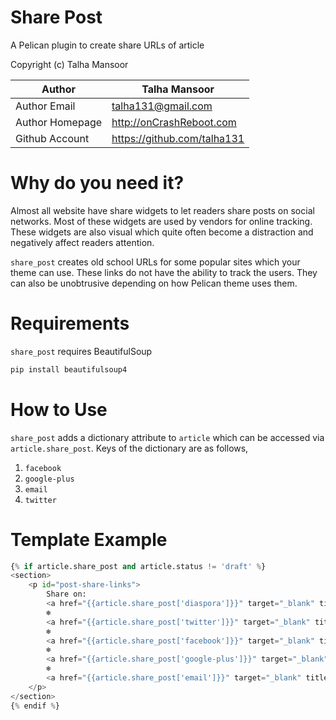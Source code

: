 Share Post
==========

A Pelican plugin to create share URLs of article

Copyright (c) Talha Mansoor

Author          | Talha Mansoor
----------------|-----
Author Email    | talha131@gmail.com
Author Homepage | http://onCrashReboot.com
Github Account  | https://github.com/talha131

Why do you need it?
===================

Almost all website have share widgets to let readers share posts on social
networks. Most of these widgets are used by vendors for online tracking. These
widgets are also visual which quite often become a distraction and negatively
affect readers attention.

`share_post` creates old school URLs for some popular sites which your theme
can use. These links do not have the ability to track the users. They can also
be unobtrusive depending on how Pelican theme uses them.

Requirements
============

`share_post` requires BeautifulSoup

```bash
pip install beautifulsoup4
```

How to Use
==========

`share_post` adds a dictionary attribute to `article` which can be accessed via
`article.share_post`. Keys of the dictionary are as follows,

1. `facebook`
1. `google-plus`
1. `email`
1. `twitter`

Template Example
================

```python
{% if article.share_post and article.status != 'draft' %}
<section>
    <p id="post-share-links">
        Share on:
        <a href="{{article.share_post['diaspora']}}" target="_blank" title="Share on Diaspora">Diaspora*</a>
        ❄
        <a href="{{article.share_post['twitter']}}" target="_blank" title="Share on Twitter">Twitter</a>
        ❄
        <a href="{{article.share_post['facebook']}}" target="_blank" title="Share on Facebook">Facebook</a>
        ❄
        <a href="{{article.share_post['google-plus']}}" target="_blank" title="Share on Google Plus">Google+</a>
        ❄
        <a href="{{article.share_post['email']}}" target="_blank" title="Share via Email">Email</a>
    </p>
</section>
{% endif %}
```
